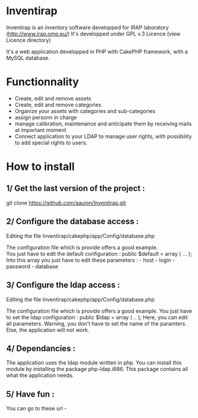 Inventirap
=======================
Inventirap is an inventory software developped for IRAP laboratory (http://www.irap.omp.eu/)
It's developped under GPL v.3 Licence (view Licence directory)

It's a web application developped in PHP with CakePHP framework, with a MySQL database.

Functionnality
======================
* Create, edit and remove assets
* Create, edit and remove categories
* Organize your assets with categories and sub-categories
* assign personn in charge
* manage calibration, maintenance and anticipate them by receiving mails at important moment
* Connect application to your LDAP to manage user rights, with possibility to add special rights to users.

How to install
======================

1/ Get the last version of the project : 
-

   git clone https://github.com/aaujon/Inventirap.git 
   
2/ Configure the database access :
-

   Editing the file Inventirap/cakephp/app/Config/database.php
   
   The configuration file which is provide offers a good example.    
   You just have to edit the default configuration : public $default = array ( ... ); 
   Into this array you just have to edit these parameters : 
    - host
    - login
    - password
    - database

3/ Configure the ldap access :
-

   Editing the file Inventirap/cakephp/app/Config/database.php 
   
   The configuration file which is provide offers a good example. 
   You just have to set the ldap configuration : public $ldap = array ( .. ); 
   Here, you can edit all parameters. Warning, you don't have to set the name of the paramters. Else, the application will not work.

4/ Dependancies : 
-

   The application uses the ldap module written in php. You can install this module by installing the package php-ldap.i686. This package contains all what the application needs. 

5/ Have fun :
-

   You can go to these url 
    -
